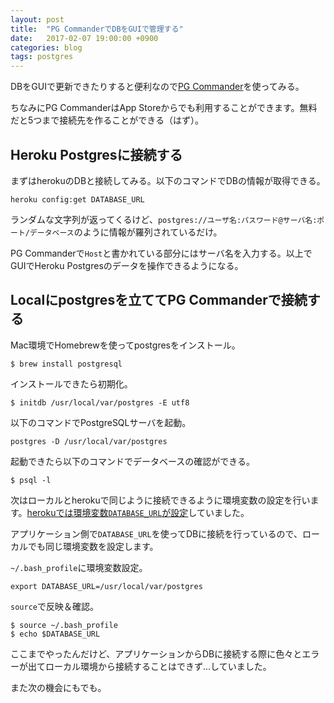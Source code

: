 ```yaml
---
layout: post
title:  "PG CommanderでDBをGUIで管理する"
date:   2017-02-07 19:00:00 +0900
categories: blog
tags: postgres
---
```

DBをGUIで更新できたりすると便利なので[PG Commander](https://eggerapps.at/pgcommander/)を使ってみる。

ちなみにPG CommanderはApp Storeからでも利用することができます。無料だと5つまで接続先を作ることができる（はず）。

## Heroku Postgresに接続する 

まずはherokuのDBと接続してみる。以下のコマンドでDBの情報が取得できる。

```shell
heroku config:get DATABASE_URL
```

ランダムな文字列が返ってくるけど、`postgres://ユーザ名:パスワード@サーバ名:ポート/データベース`のように情報が羅列されているだけ。

PG Commanderで`Host`と書かれている部分にはサーバ名を入力する。以上でGUIでHeroku Postgresのデータを操作できるようになる。


## Localにpostgresを立ててPG Commanderで接続する
Mac環境でHomebrewを使ってpostgresをインストール。

```shell
$ brew install postgresql
```

インストールできたら初期化。

```shell
$ initdb /usr/local/var/postgres -E utf8
```

以下のコマンドでPostgreSQLサーバを起動。

```shell
postgres -D /usr/local/var/postgres
```

起動できたら以下のコマンドでデータベースの確認ができる。

```shell
$ psql -l
```

次はローカルとherokuで同じように接続できるように環境変数の設定を行います。[herokuでは環境変数`DATABASE_URL`が設定](https://motokiee.github.io/blog/2017/01/31/heroku-postgres-osEnv.html)していました。

アプリケーション側で`DATABASE_URL`を使ってDBに接続を行っているので、ローカルでも同じ環境変数を設定します。

`~/.bash_profile`に環境変数設定。

```
export DATABASE_URL=/usr/local/var/postgres
```

`source`で反映＆確認。

```shell
$ source ~/.bash_profile
$ echo $DATABASE_URL
```

ここまでやったんだけど、アプリケーションからDBに接続する際に色々とエラーが出てローカル環境から接続することはできず...していました。

また次の機会にもでも。